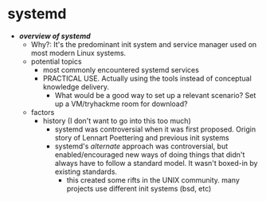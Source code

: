 # systemd
- ***overview of systemd***
	- Why?: It's the predominant init system and service manager used on most modern Linux systems.
	- potential topics
		- most commonly encountered systemd services
		- PRACTICAL USE. Actually using the tools instead of conceptual knowledge delivery.
			- What would be a good way to set up a relevant scenario? Set up a VM/tryhackme room for download?
	- factors
		- history (I don't want to go into this too much)
			- systemd was controversial when it was first proposed. Origin story of Lennart Poettering and previous init systems
			- systemd's *alternate* approach was controversial, but enabled/encouraged new ways of doing things that didn't always have to follow a standard model. It wasn't boxed-in by existing standards.
				- this created some rifts in the UNIX community. many projects use different init systems (bsd, etc)
